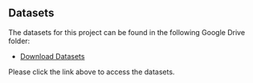 ## Datasets

The datasets for this project can be found in the following Google Drive folder:

- [Download Datasets](https://drive.google.com/drive/folders/1t2od3drXkmuHTQ51ZVngcClI6fW_Gggb?usp=sharing)

Please click the link above to access the datasets.

